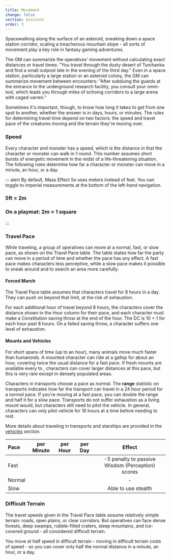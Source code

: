 ```yaml
---
title: Movement
change: false
section: missions
order: 3
---
```

Spacewalking along the surface of an asteroid, sneaking down a space station corridor, scaling a treacherous mountain
slope - all sorts of movement play a key role in fantasy gaming adventures.

The GM can summarize the operatives' movement without calculating exact distances or travel times: "You travel through
the dusty desert of Turchanka and find a small outpost late in the evening of the third day." Even in a space station,
particularly a large station or an asteroid colony, the GM can summarize movement between encounters: "After subduing the
guards at the entrance to the underground research facility, you consult your omni-tool, which leads you through
miles of echoing corridors to a large arena with caged varren."

Sometimes it's important, though, to know how long it takes to get from one spot to another, whether the answer is in
days, hours, or minutes. The rules for determining travel time depend on two factors: the speed and travel pace of the
creatures moving and the terrain they're moving over.

### Speed
Every character and monster has a speed, which is the distance in <me-distance length="0" /> that the character or monster can walk in 1 round.
This number assumes short bursts of energetic movement in the midst of a life-threatening situation. The following rules
determine how far a character or monster can move in a minute, an hour, or a day.

::: alert
By default, Mass Effect 5e uses meters instead of feet. You can toggle to imperial measurements at the bottom of the left-hand navigation.
### 5ft = 2m
### On a playmat: 2m = 1 square
:::

### Travel Pace

While traveling, a group of operatives can move at a normal, fast, or slow pace, as shown on the Travel Pace table. The
table states how far the party can move in a period of time and whether the pace has any effect. A fast pace makes
characters less perceptive, while a slow pace makes it possible to sneak around and to search an area more carefully.

#### Forced March
The Travel Pace table assumes that characters travel for 8 hours in a day. They can push on beyond that limit, at the risk of exhaustion.

For each additional hour of travel beyond 8 hours, the characters cover the distance shown in the Hour column for their pace,
and each character must make a Constitution saving throw at the end of the hour. The DC is 10 + 1 for each hour past 8 hours.
On a failed saving throw, a character suffers one level of exhaustion.

#### Mounts and Vehicles
For short spans of time (up to an hour), many animals move much faster than humanoids. A mounted
character can ride at a gallop for about an hour, covering twice the usual distance for a fast pace. If fresh mounts are
available every <me-distance length="8" large numOnly /> to <me-distance length="10" large />, characters can cover larger distances at this pace, but this is very
rare except in densely populated areas.

Characters in transports choose a pace as normal. The __range__ statistic on transports indicates how far the transport can
travel in a 24 hour period for a _normal_ pace. If you're moving at a fast pace, you can double the range and half it for a
slow pace. Transports do not suffer exhaustion as a living mount would, but characters still need to pilot the vehicle.
In general, characters can only pilot vehicle for 16 hours at a time before needing to rest.

More details about traveling in transports and starships are provided in the [vehicles](/manual/vehicles) section.

|Pace|per Minute|per Hour|per Day|Effect|
|:---|:---:|:---:|:---:|:---:|
|Fast|<me-distance length="400" />|<me-distance length="4" large />|<me-distance length="30" large />|-5 penalty to passive Wisdom (Perception) scores|
|Normal|<me-distance length="300" />|<me-distance length="3" large />|<me-distance length="24" large />|-|
|Slow|<me-distance length="200" />|<me-distance length="2" large />|<me-distance length="18" large />|Able to use stealth|

### Difficult Terrain
The travel speeds given in the Travel Pace table assume relatively simple terrain: roads, open plains, or clear corridors.
But operatives can face dense forests, deep swamps, rubble-filled craters, steep mountains, and ice-covered ground -
all considered difficult terrain.

You move at half speed in difficult terrain - moving <me-distance length="1" /> in difficult terrain costs <me-distance length="2" /> of speed - so you can
cover only half the normal distance in a minute, an hour, or a day.

<me-source-reference pages="84-85"></me-source-reference>
